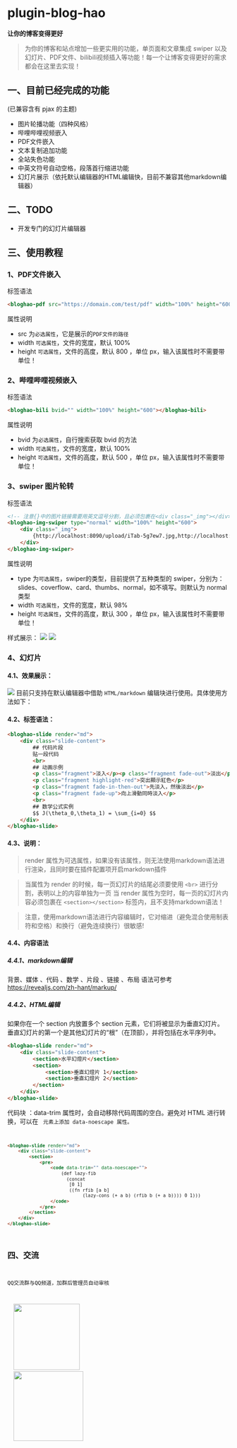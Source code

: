 # plugin-blog-hao
**让你的博客变得更好**

> 为你的博客和站点增加一些更实用的功能，单页面和文章集成 swiper 以及幻灯片、PDF文件、bilibili视频插入等功能！每一个让博客变得更好的需求都会在这里去实现！

## 一、目前已经完成的功能
(已兼容含有 pjax 的主题)
- 图片轮播功能（四种风格）
- 哔哩哔哩视频嵌入
- PDF文件嵌入
- 文本复制追加功能
- 全站失色功能
- 中英文符号自动空格，段落首行缩进功能
- 幻灯片展示（依托默认编辑器的HTML编辑快，目前不兼容其他markdown编辑器）

## 二、TODO
- 开发专门的幻灯片编辑器

## 三、使用教程
### 1、PDF文件嵌入
标签语法
```html
<bloghao-pdf src="https://domain.com/test/pdf" width="100%" height="600"></bloghao-pdf>
```
属性说明
* src 为`必选属性`，它是展示的`PDF文件的路径`
* width `可选属性`，文件的宽度，默认 100%
* height `可选属性`，文件的高度，默认 800 ，单位 px，输入该属性时不需要带单位！

### 2、哔哩哔哩视频嵌入
标签语法
```html
<bloghao-bili bvid="" width="100%" height="600"></bloghao-bili>
```
属性说明
* bvid 为`必选属性`，自行搜索获取 bvid 的方法
* width `可选属性`，文件的宽度，默认 100%
* height `可选属性`，文件的高度，默认 500 ，单位 px，输入该属性时不需要带单位！

### 3、swiper 图片轮转

标签语法
```html
<!-- 注意{}中的图片链接需要用英文逗号分割，且必须包裹在<div class="_img"></div>标签内 -->
<bloghao-img-swiper type="normal" width="100%" height="600">
    <div class="_img">
        {http://localhost:8090/upload/iTab-5g7ew7.jpg,http://localhost:8090/upload/女帝-tuya.webp,http://localhost:8090/upload/iTab-g7319l.png,http://localhost:8090/upload/iTab-28rmkm.jpg}
    </div>
</bloghao-img-swiper>
```
属性说明
* type 为`可选属性`，swiper的类型，目前提供了五种类型的 swiper，分别为：slides、coverflow、card、thumbs、normal，如不填写。则默认为 normal 类型
* width `可选属性`，文件的宽度，默认 98%
* height `可选属性`，文件的高度，默认 300 ，单位 px，输入该属性时不需要带单位！

样式展示：
![](https://api.minio.yyds.pink/bbs/2024-06-26/1719384602-300917-swiper-show1-tuya.webp)
![](https://api.minio.yyds.pink/bbs/2024-06-26/1719384603-193019-swiper-show2-tuya.webp)

### 4、幻灯片
#### 4.1、效果展示：
![](https://api.minio.yyds.pink/bbs/2024-06-26/1719384942-472083-bloghaoslide.gif)
目前只支持在默认编辑器中借助 `HTML/markdown` 编辑块进行使用。具体使用方法如下：
#### 4.2、标签语法：
```html
<bloghao-slide render="md">
    <div class="slide-content">
        ## 代码片段
        贴一段代码
        <br>
        ## 动画示例
        <p class="fragment">淡入</p><p class="fragment fade-out">淡出</p>
        <p class="fragment highlight-red">突出顯示紅色</p>
        <p class="fragment fade-in-then-out">先淡入，然後淡出</p>
        <p class="fragment fade-up">向上滑動同時淡入</p>
        <br>
        ## 数学公式实例 
        $$ J(\theta_0,\theta_1) = \sum_{i=0} $$
    </div>
</bloghao-slide>
```
#### 4.3、说明：
>render 属性为可选属性，如果没有该属性，则无法使用markdown语法进行渲染，且同时要在插件配置项开启markdown插件

>当属性为 render 的时候，每一页幻灯片的结尾必须要使用 `<br>` 进行分割，表明以上的内容单独为一页
当 render 属性为空时，每一页的幻灯片内容必须包裹在 `<section></section>` 标签内，且不支持markdown语法！

> 注意，使用markdown语法进行内容编辑时，它对缩进（避免混合使用制表符和空格）和换行（避免连续换行）很敏感!

#### 4.4、内容语法

##### 4.4.1、markdown编辑

背景、媒体 、代码 、数学 、片段 、链接 、布局 语法可参考 https://revealjs.com/zh-hant/markup/



##### 4.4.2、HTML编辑
如果你在一个 section 内放置多个 section 元素，它们将被显示为垂直幻灯片。垂直幻灯片的第一个是其他幻灯片的“根”（在顶部），并将包括在水平序列中。
```html
<bloghao-slide render="md">
    <div class="slide-content">
        <section>水平幻燈片</section>
        <section>
            <section>垂直幻燈片 1</section>
            <section>垂直幻燈片 2</section>
        </section>
    </div>
</bloghao-slide>
```
代码块 ：data-trim 属性时，会自动移除代码周围的空白。避免对 HTML 进行转换，可以在 <code> 元素上添加 data-noescape 属性。
```html
<bloghao-slide render="md">
    <div class="slide-content">
        <section>
            <pre>
                <code data-trim="" data-noescape="">
                    (def lazy-fib
                      (concat
                       [0 1]
                       ((fn rfib [a b]
                            (lazy-cons (+ a b) (rfib b (+ a b)))) 0 1)))
                </code>
            </pre>
        </section>
    </div>
</bloghao-slide>
```

## 四、交流
QQ交流群与QQ频道，加群后管理员自动审核
<div>
&emsp;&emsp;<img src="https://api.minio.yyds.pink/bbs/2024-06-04/1717467713-802505-qq.png" width=150px />
&emsp;&emsp;<img src="https://api.minio.yyds.pink/bbs/2024-06-04/1717467714-226493-qq.jpg" width=158px />
</div>




